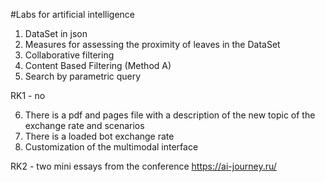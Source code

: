 #Labs for artificial intelligence
1) DataSet in json
2) Measures for assessing the proximity of leaves in the DataSet
3) Collaborative filtering
4) Content Based Filtering (Method A)
5) Search by parametric query

RK1 - no

6) There is a pdf and pages file with a description of the new topic of the exchange rate and scenarios
7) There is a loaded bot exchange rate
9) Customization of the multimodal interface

RK2 - two mini essays from the conference https://ai-journey.ru/
